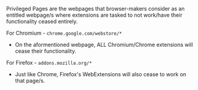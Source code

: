 Privileged Pages are the webpages that browser-makers consider as an entitled webpage/s where extensions are tasked to not work/have their functionality ceased entirely.

For Chromium - `chrome.google.com/webstore/*` 

- On the aformentioned webpage, ALL Chromium/Chrome extensions will cease their functionality.

For Firefox - `addons.mozilla.org/*`

- Just like Chrome, Firefox's WebExtensions will also cease to work on that page/s.